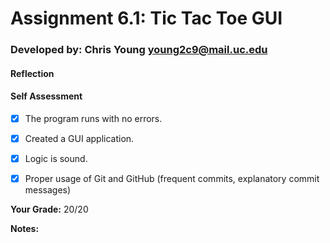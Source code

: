 # Assignment 6.1: Tic Tac Toe GUI
<!-- replace the following line with your info  -->
### Developed by: Chris Young <young2c9@mail.uc.edu>

#### Reflection
<!-- share your thoughts on the assignment, things you learnt and would like to remember when you look back at this assignment -->


#### Self Assessment
-[x] The program runs with no errors.
-[x] Created a GUI application.
-[x] Logic is sound.
-[x] Proper usage of Git and GitHub (frequent commits, explanatory commit messages)



**Your Grade:** 20/20

**Notes:**